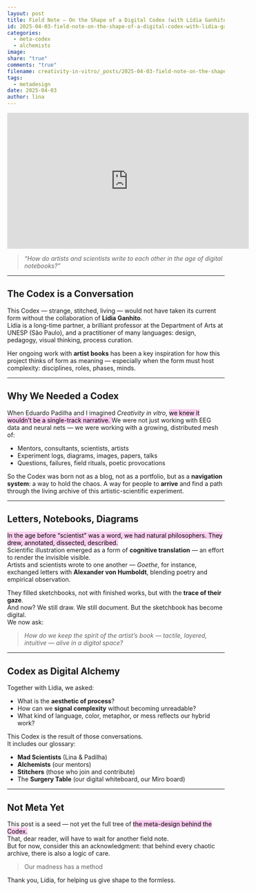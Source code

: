 ```yaml
---
layout: post
title: Field Note – On the Shape of a Digital Codex (with Lídia Ganhito)
id: 2025-04-03-field-note-on-the-shape-of-a-digital-codex-with-lidia-ganhito.md
categories:
  - meta-codex
  - alchemists
image: 
share: "true"
comments: "true"
filename: creativity-in-vitro/_posts/2025-04-03-field-note-on-the-shape-of-a-digital-codex-with-lidia-ganito.md
tags:
  - metadesign
date: 2025-04-03
author: lina
---
```


<iframe width="560" height="315" src="https://www.youtube.com/embed/ID-HERE" title="YouTube video player" frameborder="0" allow="accelerometer; autoplay; clipboard-write; encrypted-media; gyroscope; picture-in-picture" allowfullscreen></iframe>


> _“How do artists and scientists write to each other in the age of digital notebooks?”_

---

## The Codex is a Conversation

This Codex — strange, stitched, living — would not have taken its current form without the collaboration of **Lídia Ganhito**.  
Lídia is a long-time partner, a brilliant professor at the Department of Arts at UNESP (São Paulo), and a practitioner of many languages: design, pedagogy, visual thinking, process curation.  

Her ongoing work with **artist books** has been a key inspiration for how this project thinks of form as meaning — especially when the form must host complexity: disciplines, roles, phases, minds.

---

## Why We Needed a Codex

When Eduardo Padilha and I imagined *Creativity in vitro*, <mark style="background: #FFB8EBA6;">we knew it wouldn’t be a single-track narrative.  </mark>
We were not just working with EEG data and neural nets — we were working with a growing, distributed mesh of:

- Mentors, consultants, scientists, artists  
- Experiment logs, diagrams, images, papers, talks  
- Questions, failures, field rituals, poetic provocations  

So the Codex was born not as a blog, not as a portfolio, but as a **navigation system**: a way to hold the chaos. A way for people to **arrive** and find a path through the living archive of this artistic-scientific experiment.

---

## Letters, Notebooks, Diagrams

<mark style="background: #FFB8EBA6;">In the age before “scientist” was a word, we had natural philosophers. They drew, annotated, dissected, described.</mark>  
Scientific illustration emerged as a form of **cognitive translation** — an effort to render the invisible visible.  
Artists and scientists wrote to one another — *Goethe*, for instance, exchanged letters with **Alexander von Humboldt**, blending poetry and empirical observation.  

They filled sketchbooks, not with finished works, but with the **trace of their gaze**.  
And now? We still draw. We still document. But the sketchbook has become digital.  
We now ask:  

> *How do we keep the spirit of the artist’s book — tactile, layered, intuitive — alive in a digital space?*

---

## Codex as Digital Alchemy

Together with Lídia, we asked:  
- What is the **aesthetic of process**?  
- How can we **signal complexity** without becoming unreadable?  
- What kind of language, color, metaphor, or mess reflects our hybrid work?

This Codex is the result of those conversations.  
It includes our glossary:  
- **Mad Scientists** (Lina & Padilha)  
- **Alchemists** (our mentors)  
- **Stitchers** (those who join and contribute)  
- The **Surgery Table** (our digital whiteboard, our Miro board)

---

## Not Meta Yet

This post is a seed — not yet the full tree of <mark style="background: #FFB8EBA6;">the meta-design behind the Codex.</mark>  
That, dear reader, will have to wait for another field note.  
But for now, consider this an acknowledgment: that behind every chaotic archive, there is also a logic of care. 

> Our madness has a method

Thank you, Lídia, for helping us give shape to the formless.

